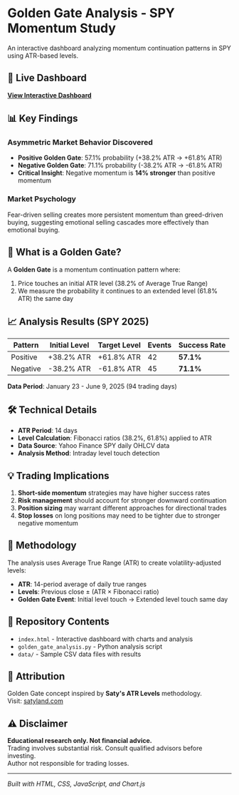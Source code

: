# Golden Gate Analysis - SPY Momentum Study

An interactive dashboard analyzing momentum continuation patterns in SPY using ATR-based levels.

## 🔗 Live Dashboard
[**View Interactive Dashboard**](https://skrytz.github.io/skrytz.github.io/)

## 📊 Key Findings

### Asymmetric Market Behavior Discovered
- **Positive Golden Gate**: 57.1% probability (+38.2% ATR → +61.8% ATR)
- **Negative Golden Gate**: 71.1% probability (-38.2% ATR → -61.8% ATR)
- **Critical Insight**: Negative momentum is **14% stronger** than positive momentum

### Market Psychology
Fear-driven selling creates more persistent momentum than greed-driven buying, suggesting emotional selling cascades more effectively than emotional buying.

## 🎯 What is a Golden Gate?

A **Golden Gate** is a momentum continuation pattern where:
1. Price touches an initial ATR level (38.2% of Average True Range)
2. We measure the probability it continues to an extended level (61.8% ATR) the same day

## 📈 Analysis Results (SPY 2025)

| Pattern | Initial Level | Target Level | Events | Success Rate |
|---------|---------------|--------------|---------|--------------|
| Positive | +38.2% ATR | +61.8% ATR | 42 | **57.1%** |
| Negative | -38.2% ATR | -61.8% ATR | 45 | **71.1%** |

**Data Period**: January 23 - June 9, 2025 (94 trading days)

## 🛠️ Technical Details

- **ATR Period**: 14 days
- **Level Calculation**: Fibonacci ratios (38.2%, 61.8%) applied to ATR
- **Data Source**: Yahoo Finance SPY daily OHLCV data
- **Analysis Method**: Intraday level touch detection

## 💡 Trading Implications

1. **Short-side momentum** strategies may have higher success rates
2. **Risk management** should account for stronger downward continuation
3. **Position sizing** may warrant different approaches for directional trades
4. **Stop losses** on long positions may need to be tighter due to stronger negative momentum

## 🔬 Methodology

The analysis uses Average True Range (ATR) to create volatility-adjusted levels:
- **ATR**: 14-period average of daily true ranges
- **Levels**: Previous close ± (ATR × Fibonacci ratio)
- **Golden Gate Event**: Initial level touch → Extended level touch same day

## 📁 Repository Contents

- `index.html` - Interactive dashboard with charts and analysis
- `golden_gate_analysis.py` - Python analysis script
- `data/` - Sample CSV data files with results

## 🙏 Attribution

Golden Gate concept inspired by **Saty's ATR Levels** methodology.  
Visit: [satyland.com](https://satyland.com/)

## ⚠️ Disclaimer

**Educational research only. Not financial advice.**  
Trading involves substantial risk. Consult qualified advisors before investing.  
Author not responsible for trading losses.

---

*Built with HTML, CSS, JavaScript, and Chart.js*
